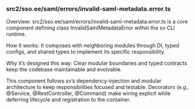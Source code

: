 ### src2/sso.ee/saml/errors/invalid-saml-metadata.error.ts

Overview: src2/sso.ee/saml/errors/invalid-saml-metadata.error.ts is a core component defining class InvalidSamlMetadataError within the sv CLI runtime.

How it works: It composes with neighboring modules through DI, typed configs, and shared types to implement its specific responsibility.

Why it’s designed this way: Clear modular boundaries and typed contracts keep the codebase maintainable and evolvable.

This component follows sv’s dependency-injection and modular architecture to keep responsibilities focused and testable. Decorators (e.g., @Service, @RestController, @Command) make wiring explicit while deferring lifecycle and registration to the container.
